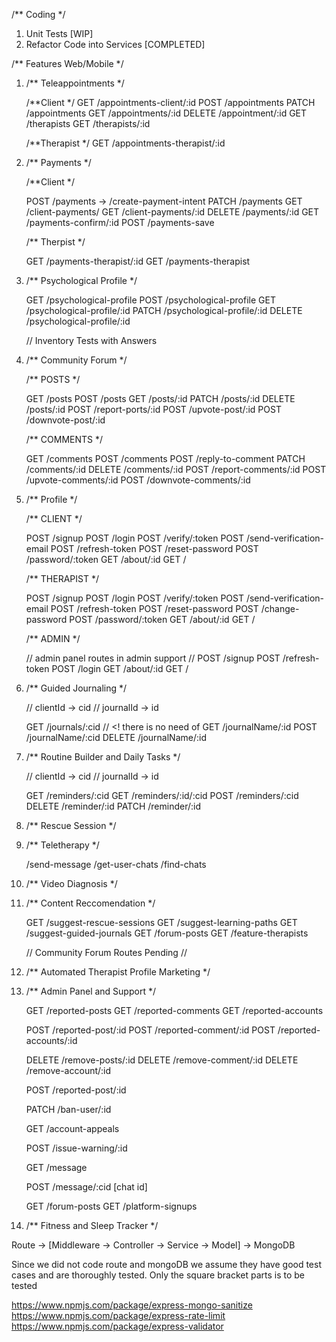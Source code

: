 /** Coding */
1. Unit Tests [WIP]
2. Refactor Code into Services [COMPLETED]


/** Features Web/Mobile */
1. /** Teleappointments */ 
    

    /**Client */
    GET  /appointments-client/:id
    POST /appointments
    PATCH /appointments
    GET  /appointments/:id
    DELETE /appointment/:id
    GET /therapists
    GET /therapists/:id

    /**Therapist */
    GET /appointments-therapist/:id

2. /** Payments */

    /**Client */

    POST /payments ->  /create-payment-intent
    PATCH /payments
    GET /client-payments/
    GET /client-payments/:id
    DELETE /payments/:id
    GET /payments-confirm/:id
    POST /payments-save 

    /** Therpist */

    GET /payments-therapist/:id
    GET /payments-therapist

3. /** Psychological Profile */ 

    GET /psychological-profile
    POST /psychological-profile
    GET /psychological-profile/:id
    PATCH /psychological-profile/:id
    DELETE /psychological-profile/:id
    

    // Inventory Tests with Answers

4. /** Community Forum */ 
    
    /** POSTS */
    
    GET /posts
    POST /posts
    GET /posts/:id
    PATCH /posts/:id
    DELETE /posts/:id
    POST /report-ports/:id
    POST /upvote-post/:id
    POST /downvote-post/:id 

    /** COMMENTS */
    
    GET /comments
    POST /comments
    POST /reply-to-comment
    PATCH /comments/:id
    DELETE /comments/:id
    POST /report-comments/:id
    POST /upvote-comments/:id
    POST /downvote-comments/:id

5. /** Profile */  

    /** CLIENT */

    POST /signup
    POST /login
    POST /verify/:token
    POST /send-verification-email
    POST /refresh-token
    POST /reset-password
    POST /password/:token
    GET /about/:id
    GET /

    /** THERAPIST */

    POST /signup
    POST /login
    POST /verify/:token
    POST /send-verification-email
    POST /refresh-token
    POST /reset-password
    POST /change-password
    POST /password/:token
    GET /about/:id
    GET /
    

    /** ADMIN */

    // admin panel routes in admin support //
    POST /signup
    POST /refresh-token
    POST /login
    GET /about/:id
    GET / 

6.  /** Guided Journaling */

    // clientId -> cid
    // journalId -> id

    GET /journals/:cid
    // <! there is no need of 
    GET /journalName/:id 
    POST /journalName/:cid
    DELETE /journalName/:id


7. /** Routine Builder and Daily Tasks */

    // clientId -> cid
    // journalId -> id

    GET  /reminders/:cid
    GET  /reminders/:id/:cid
    POST /reminders/:cid
    DELETE /reminder/:id
    PATCH /reminder/:id


8. /** Rescue Session */

9. /** Teletherapy */

    /send-message
    /get-user-chats
    /find-chats
    

10. /** Video Diagnosis */

11. /** Content Reccomendation */

    GET /suggest-rescue-sessions
    GET /suggest-learning-paths
    GET /suggest-guided-journals
    GET /forum-posts
    GET /feature-therapists

    // Community Forum Routes Pending //


12. /** Automated Therapist Profile Marketing */

13. /** Admin Panel and Support */

    GET /reported-posts
    GET /reported-comments
    GET /reported-accounts

    POST /reported-post/:id
    POST /reported-comment/:id
    POST /reported-accounts/:id

    DELETE /remove-posts/:id
    DELETE /remove-comment/:id
    DELETE /remove-account/:id

    POST /reported-post/:id

    PATCH /ban-user/:id

    GET /account-appeals

    POST /issue-warning/:id

    GET /message

    POST /message/:cid [chat id]

    GET /forum-posts
    GET /platform-signups

14. /** Fitness and Sleep Tracker */

    


Route -> [Middleware -> Controller -> Service -> Model] -> MongoDB

Since we did not code route and mongoDB 
we assume they have good test cases
and are thoroughly tested. Only the 
square bracket parts is to be tested



https://www.npmjs.com/package/express-mongo-sanitize
https://www.npmjs.com/package/express-rate-limit
https://www.npmjs.com/package/express-validator